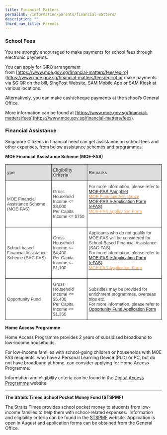 ```yaml
---
title: Financial Matters
permalink: /information/parents/financial-matters/
description: ""
third_nav_title: Parents
---
```

### **School Fees**


You are strongly encouraged to make payments for school fees through electronic payments.

You can apply for GIRO arrangement from [https://www.moe.gov.sg/financial-matters/fees/egiro](https://www.moe.gov.sg/financial-matters/fees/egiro) or make payments via SG QR on the bill, SingPost Website, SAM Mobile App or SAM Kiosk at various locations.

Alternatively, you can make cash/cheque payments at the school’s General Office.

More information can be found at [https://www.moe.gov.sg/financial-matters/fees](https://www.moe.gov.sg/financial-matters/fees).

  

### **Financial Assistance**

Singapore Citizens in financial need can get assistance on school fees and other expenses, from below assistance schemes and programmes.  

**MOE Financial Assistance Scheme (MOE-FAS)**

<style type="text/css">
.tg  {border-collapse:collapse;border-spacing:0;}
.tg td{border-color:black;border-style:solid;border-width:1px;font-family:Arial, sans-serif;font-size:14px;
  overflow:hidden;padding:10px 5px;word-break:normal;}
.tg th{border-color:black;border-style:solid;border-width:1px;font-family:Arial, sans-serif;font-size:14px;
  font-weight:normal;overflow:hidden;padding:10px 5px;word-break:normal;}
.tg .tg-fwnj{background-color:#FFF;color:#454545;text-align:left;vertical-align:top}
.tg .tg-f8vp{background-color:#DDD;color:#666;font-weight:bold;text-align:left;vertical-align:middle}
.tg .tg-sdzj{background-color:#FFF;color:#454545;text-align:left;vertical-align:middle}
</style>
<table class="tg">
<thead>
  <tr>
    <th class="tg-f8vp"><span style="color:#666;background-color:#DDD">ype</span></th>
    <th class="tg-f8vp"><span style="color:#666;background-color:#DDD">Eligibility Criteria</span></th>
    <th class="tg-f8vp"><span style="color:#666;background-color:#DDD">Remarks</span></th>
  </tr>
</thead>
<tbody>
  <tr>
    <td class="tg-sdzj">MOE Financial Assistance Scheme <br>(MOE-FAS)<br></td>
    <td class="tg-sdzj">Gross Household Income &lt;= $3,000<br>Per Capita Income &lt;= $750<br></td>
    <td class="tg-sdzj">For more information, please refer to <br><a href="/files/MOE%20FAS%20pamphlet%202023.pdf">MOE-FAS Pamphlet</a><br><a href="https://www.moe.gov.sg/financial-matters/financial-assistance"><span style="text-decoration:none;color:#EC8D3C">MOE Financial Assistance</span></a> <br><a href="https://go.gov.sg/moe-efas">MOE-FAS e-Application Form (eFAS)</a><br><a href="/files/FAS%20Application%20Form%202023.pdf"><span style="text-decoration:none;color:#FAA156">MOE-FAS Application Form</span></a><br><br><br></td>
  </tr>
  <tr>
    <td class="tg-sdzj">School-based Financial Assistance Scheme (SAC-FAS)<br></td>
    <td class="tg-sdzj">Gross Household Income &lt;= $4,400<br>Per Capita Income &lt;= $1,100<br></td>
    <td class="tg-sdzj">Applicants who do not qualify for MOE-FAS will be considered for School-Based Financial Assistance (SAC-FAS).<br>For more information, please refer to <br><a href="https://go.gov.sg/moe-efas">MOE-FAS e-Application Form (eFAS)</a><br><a href="/files/FAS%20Application%20Form%202023.pdf"><span style="text-decoration:none;color:#FAA156">MOE-FAS Application Form</span></a><br><br></td>
  </tr>
  <tr>
    <td class="tg-sdzj">Opportunity Fund </td>
    <td class="tg-fwnj">Gross Household Income &lt;= $5,400<br>Per Capita Income &lt;= $1,350<br></td>
    <td class="tg-sdzj">Subsidies may be provided for enrichment programmes, overseas trips etc.<br>For more information, please refer to <br><a href="/files/Application_for_OF_Subsidy%2021%20Oct%202022.pdf">Opportunity Fund Application Form</a></td>
  </tr>
</tbody>
</table>

**Home Access Programme**  

Home Access Programme provides 2 years of subsidised broadband to low-income households.

For low-income families with school-going children or households with MOE FAS recipients, who have a Personal Learning Device (PLD) or PC, but do not have broadband at home, can consider applying for Home Access Programme. 

  

Information and eligibility criteria can be found in the [Digital Access Programme](https://eservice.imda.gov.sg/das/homepage) website. 

  

* * *

  

**The Straits Times School Pocket Money Fund (STSPMF)**  

The Straits Times provides school pocket money to students from low-income families to help them with school-related expenses.  Information and eligibility criteria can be found in the [STSPMF](https://www.spmf.org.sg/primary-secondary-students) website. Application is open in August and application forms can be obtained from the General Office.
